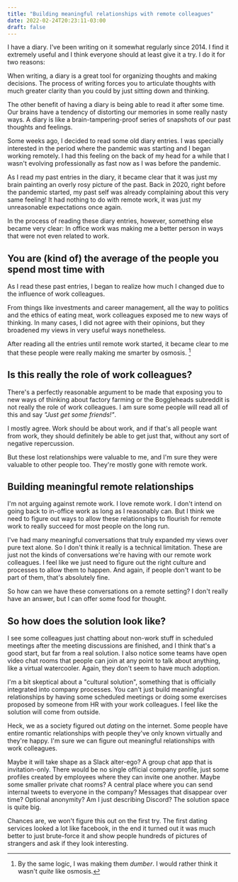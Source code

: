 ```yaml
---
title: "Building meaningful relationships with remote colleagues"
date: 2022-02-24T20:23:11-03:00
draft: false
---
```


I have a diary. I've been writing on it somewhat regularly since 2014. I find it extremely useful and I think everyone should at least give it a try. I do it for two reasons:

When writing, a diary is a great tool for organizing thoughts and making decisions. The process of writing forces you to articulate thoughts with much greater clarity than you could by just sitting down and thinking.

The other benefit of having a diary is being able to read it after some time. Our brains have a tendency of distorting our memories in some really nasty ways. A diary is like a brain-tampering-proof series of snapshots of our past thoughts and feelings.

Some weeks ago, I  decided to read some old diary entries. I was specially interested in the period where the pandemic was starting and I began working remotely. I had this feeling on the back of my head for a while that I wasn't evolving professionally as fast now as I was before the pandemic.

As I read my past entries in the diary, it became clear that it was just my brain painting an overly rosy picture of the past. Back in 2020, right before the pandemic started, my past self was already complaining about this very same feeling! It had nothing to do with remote work, it was just my unreasonable expectations once again.

In the process of reading these diary entries, however, something else became very clear: In office work was making me a better person in ways that were not even related to work.

## You are (kind of) the average of the people you spend most time with

As I read these past entries, I began to realize how much I changed due to the influence of work colleagues.

From things like investments and career management, all the way to politics and the ethics of eating meat, work colleagues exposed me to new ways of thinking. In many cases, I did not agree with their opinions, but they broadened my views in very useful ways nonetheless.

After reading all the entries until remote work started, it became clear to me that these people were really making me smarter by osmosis. [^1]

## Is this really the role of work colleagues?

There's a perfectly reasonable argument to be made that exposing you to new ways of thinking about factory farming or the Boggleheads subreddit is not really the role of work colleagues. I am sure some people will read all of this and say _"Just get some friends!"_.

I mostly agree. Work should be about work, and if that's all people want from work, they should definitely be able to get just that, without any sort of negative repercussion.

But these lost relationships were valuable to me, and I'm sure they were valuable to other people too. They're mostly gone with remote work.

## Building meaningful remote relationships

I'm not arguing against remote work. I love remote work. I don't intend on going back to in-office work as long as I reasonably can. But I think we need to figure out ways to allow these relationships to flourish for remote work to really succeed for most people on the long run.

I've had many meaningful conversations that truly expanded my views over pure text alone. So I don't think it really is a technical limitation. These are just not the kinds of conversations we're having with our remote work colleagues. I feel like we just need to figure out the right culture and processes to allow them to happen. And again, if people don't want to be part of them, that's absolutely fine.

So how can we have these conversations on a remote setting? I don't really have an answer, but I can offer some food for thought.

## So how does the solution look like?

I see some colleagues just chatting about non-work stuff in scheduled meetings after the meeting discussions are finished, and I think that's a good start, but far from a real solution. I also notice some teams have open video chat rooms that people can join at any point to talk about anything, like a virtual watercooler. Again, they don't seem to have much adoption.

I'm a bit skeptical about a "cultural solution", something that is officially integrated into company processes. You can't just build meaningful relationships by having some scheduled meetings or doing some exercises proposed by someone from HR with your work colleagues. I feel like the solution will come from outside.

Heck, we as a society figured out _dating_ on the internet. Some people have entire romantic relationships with people they've only known virtually and they're happy. I'm sure we can figure out meaningful relationships with work colleagues.

Maybe it will take shape as a Slack alter-ego? A group chat app that is invitation-only. There would be no single official company profile, just some profiles created by employees where they can invite one another. Maybe some smaller private chat rooms? A central place where you can send internal tweets to everyone in the company? Messages that disappear over time? Optional anonymity? Am I just describing Discord? The solution space is quite big.

Chances are, we won't figure this out on the first try. The first dating services looked a lot like facebook, in the end it turned out it was much better to just brute-force it and show people hundreds of pictures of strangers and ask if they look interesting.

[^1]: By the same logic, I was making them _dumber_. I would rather think it wasn't _quite_ like osmosis.